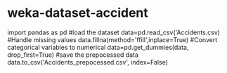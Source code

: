 # weka-dataset-accident
import pandas as pd
#load the dataset
data=pd.read_csv('Accidents.csv)
#Handle missing values
data.fillna(method='ffill',inplace=True)
#Convert categorical variables to numerical
data=pd.get_dummies(data, drop_first=True)
#save the prepocessed data
data.to_csv('Accidents_prepocessed.csv', index=False)

